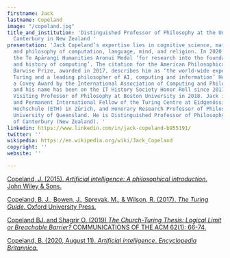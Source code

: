 ```yaml
---
firstname: Jack
lastname: Copeland
image: "/copeland.jpg"
title_and_institution: 'Distinguished Professor of Philosophy at the University of
  Canterbury in New Zealand '
presentation: 'Jack Copeland’s expertise lies in cognitive science, mathematical logic,
  and philosophy of computation, language, mind, and religion. In 2020 he was awarded
  the Te Apārangi Humanities Aronui Medal ‘for research into the foundations, philosophy
  and history of computing’. The citation for the American Philosophical Association’s
  Barwise Prize, awarded in 2017, describes him as ‘the world-wide expert on Alan
  Turing and a leading philosopher of AI, computing and information’ He was awarded
  a Covey Award by the International Association of Computing and Philosophy in 2016
  and his name has been on the IT History Society Honor Roll since 2017. John Findlay
  Visiting Professor of Philosophy at Boston University in 2018. Jack is Co-Director
  and Permanent International Fellow of the Turing Centre at Eidgenössische Technische
  Hochschule (ETH) in Zürich, and Honorary Research Professor of Philosophy at the
  University of Queensland. He is Distinguished Professor of Philosophy at the University
  of Canterbury (New Zealand). '
linkedin: https://www.linkedin.com/in/jack-copeland-b955191/
twitter: ''
wikipedia: https://en.wikipedia.org/wiki/Jack_Copeland
copyright: ''
website: ''

---
```

[Copeland, J. (2015). _Artificial intelligence: A philosophical introduction_. John Wiley & Sons.](https://books.google.fr/books?hl=en&lr=&id=T05ICgAAQBAJ&oi=fnd&pg=PP1&dq=Jack+Copeland&ots=NVMuXq5TkD&sig=Ljk73dxHVLYJfye8mg4TWp0176U&redir_esc=y#v=onepage&q=Jack%20Copeland&f=false "Copeland, J. (2015). Artificial intelligence: A philosophical introduction. John Wiley & Sons.")

[Copeland, B. J., Bowen, J., Sprevak, M., & Wilson, R. (2017). _The Turing Guide_. Oxford University Press.](https://books.google.fr/books?hl=en&lr=&id=dlwjDgAAQBAJ&oi=fnd&pg=PP1&dq=The+Turing+Guide.+Jack+copeland&ots=eLqKNa1hDm&sig=hadGRtobVnjj9E0p1zOlHIDe5Ew&redir_esc=y#v=onepage&q=The%20Turing%20Guide.%20Jack%20copeland&f=false "The Turing Guide")

[Copeland BJ. and Shagrir O. (2019) _The Church-Turing Thesis: Logical Limit or Breachable Barrier?_ COMMUNICATIONS OF THE ACM 62(1): 66-74. ](https://dl.acm.org/doi/pdf/10.1145/3198448 "Copeland BJ. and Shagrir O. (2019) The Church-Turing Thesis: Logical Limit or Breachable Barrier? COMMUNICATIONS OF THE ACM 62(1): 66-74. ")

[Copeland, B. (2020, August 11). _Artificial intelligence_. _Encyclopedia Britannica_.](https://www.britannica.com/technology/artificial-intelligence "Copeland- Artificial Intelligence")